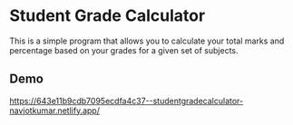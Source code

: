 
# Student Grade Calculator

This is a simple program that allows you to calculate your total marks and percentage based on your grades for a given set of subjects.




## Demo

https://643e11b9cdb7095ecdfa4c37--studentgradecalculator-navjotkumar.netlify.app/

